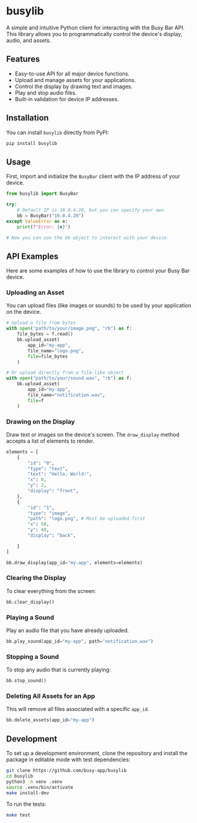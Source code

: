# busylib

A simple and intuitive Python client for interacting with the Busy Bar API. This library allows you to programmatically control the device's display, audio, and assets.

## Features

-   Easy-to-use API for all major device functions.
-   Upload and manage assets for your applications.
-   Control the display by drawing text and images.
-   Play and stop audio files.
-   Built-in validation for device IP addresses.

## Installation

You can install `busylib` directly from PyPI:

```bash
pip install busylib
```

## Usage

First, import and initialize the `BusyBar` client with the IP address of your device.

```python
from busylib import BusyBar

try:
    # Default IP is 10.0.4.20, but you can specify your own
    bb = BusyBar("10.0.4.20")
except ValueError as e:
    print(f"Error: {e}")

# Now you can use the bb object to interact with your device.
```

## API Examples

Here are some examples of how to use the library to control your Busy Bar device.

### Uploading an Asset

You can upload files (like images or sounds) to be used by your application on the device.

```python
# Upload a file from bytes
with open("path/to/your/image.png", "rb") as f:
    file_bytes = f.read()
    bb.upload_asset(
        app_id="my-app",
        file_name="logo.png",
        file=file_bytes
    )

# Or upload directly from a file-like object
with open("path/to/your/sound.wav", "rb") as f:
    bb.upload_asset(
        app_id="my-app",
        file_name="notification.wav",
        file=f
    )
```

### Drawing on the Display

Draw text or images on the device's screen. The `draw_display` method accepts a list of elements to render.

```python
elements = [
    {
        "id": "0",
        "type": "text",
        "text": "Hello, World!",
        "x": 0,
        "y": 2,
        "display": "front",
    },
    {
        "id": "1",
        "type": "image",
        "path": "logo.png", # Must be uploaded first
        "x": 50,
        "y": 40,
        "display": "back",

    }
]

bb.draw_display(app_id="my-app", elements=elements)
```

### Clearing the Display

To clear everything from the screen:

```python
bb.clear_display()
```

### Playing a Sound

Play an audio file that you have already uploaded.

```python
bb.play_sound(app_id="my-app", path="notification.wav")
```

### Stopping a Sound

To stop any audio that is currently playing:

```python
bb.stop_sound()
```

### Deleting All Assets for an App

This will remove all files associated with a specific `app_id`.

```python
bb.delete_assets(app_id="my-app")
```

## Development

To set up a development environment, clone the repository and install the package in editable mode with test dependencies:

```bash
git clone https://github.com/busy-app/busylib
cd busylib
python3 -m venv .venv
source .venv/bin/activate
make install-dev
```

To run the tests:

```bash
make test
```
